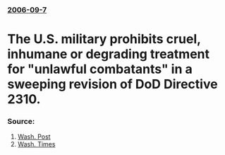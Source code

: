 ### [2006-09-7](/news/2006/09/7/index.md)

# The U.S. military prohibits cruel, inhumane or degrading treatment for "unlawful combatants" in a sweeping revision of DoD Directive 2310. 




### Source:

1. [Wash. Post](http://www.washingtonpost.com/wp-dyn/content/article/2006/09/06/AR2006090601442.html)
2. [Wash. Times](http://www.washtimes.com/national/20060907-124709-1015r.htm)
